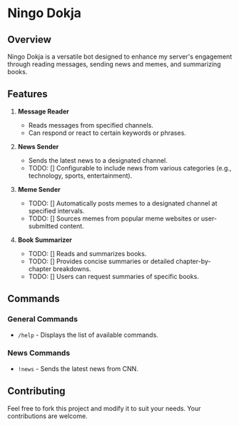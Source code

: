 # Ningo Dokja

## Overview

Ningo Dokja is a versatile bot designed to enhance my server's engagement through reading messages, 
sending news and memes, and summarizing books.
## Features

1. **Message Reader**
    - Reads messages from specified channels.
    - Can respond or react to certain keywords or phrases.
  
2. **News Sender**
    - Sends the latest news to a designated channel.
    -  TODO: [] Configurable to include news from various categories (e.g., technology, sports, entertainment).

3. **Meme Sender**
    - TODO: [] Automatically posts memes to a designated channel at specified intervals.
    - TODO: [] Sources memes from popular meme websites or user-submitted content.

4. **Book Summarizer**
    - TODO: [] Reads and summarizes books.
    - TODO: [] Provides concise summaries or detailed chapter-by-chapter breakdowns.
    - TODO: [] Users can request summaries of specific books.

## Commands

### General Commands
- `/help` - Displays the list of available commands.

### News Commands
- `!news` - Sends the latest news from CNN.



## Contributing

Feel free to fork this project and modify it to suit your needs. Your contributions are welcome.
